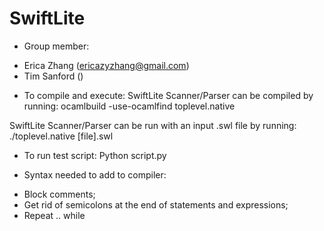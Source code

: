 # SwiftLite
* Group member:
- Erica Zhang (ericazyzhang@gmail.com)
- Tim Sanford ()

* To compile and execute:
SwiftLite Scanner/Parser can be compiled by running:
ocamlbuild -use-ocamlfind toplevel.native

SwiftLite Scanner/Parser can be run with an input .swl file by running:
./toplevel.native [file].swl

* To run test script:
Python script.py

* Syntax needed to add to compiler:
- Block comments;
- Get rid of semicolons at the end of statements and expressions;
- Repeat .. while
